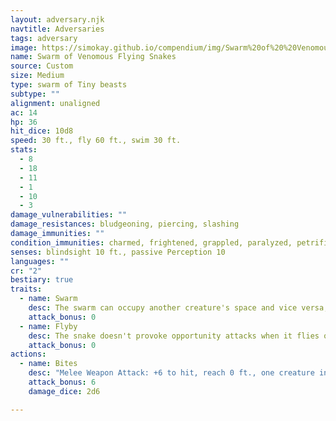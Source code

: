 ```yaml
---
layout: adversary.njk
navtitle: Adversaries
tags: adversary
image: https://simokay.github.io/compendium/img/Swarm%20of%20%20Venomous%20Flying%20Snakes.webp
name: Swarm of Venomous Flying Snakes
source: Custom
size: Medium
type: swarm of Tiny beasts
subtype: ""
alignment: unaligned
ac: 14
hp: 36
hit_dice: 10d8
speed: 30 ft., fly 60 ft., swim 30 ft.
stats:
  - 8
  - 18
  - 11
  - 1
  - 10
  - 3
damage_vulnerabilities: ""
damage_resistances: bludgeoning, piercing, slashing
damage_immunities: ""
condition_immunities: charmed, frightened, grappled, paralyzed, petrified, prone, restrained, stunned
senses: blindsight 10 ft., passive Perception 10
languages: ""
cr: "2"
bestiary: true
traits:
  - name: Swarm
    desc: The swarm can occupy another creature's space and vice versa, and the swarm can move through any opening large enough for a Tiny snake. The swarm can't regain hit points or gain temporary hit points.
    attack_bonus: 0
  - name: Flyby
    desc: The snake doesn't provoke opportunity attacks when it flies out of an enemy's reach.
    attack_bonus: 0
actions:
  - name: Bites
    desc: "Melee Weapon Attack: +6 to hit, reach 0 ft., one creature in the swarm's space. Hit: 7 (2d6) piercing damage, or 3 (1d6) piercing damage if the swarm has half of its hit points or fewer. The target must make a DC 10 Constitution saving throw, taking 14 (4d6) poison damage on a failed save, or half as much damage on a successful one."
    attack_bonus: 6
    damage_dice: 2d6

---
```

